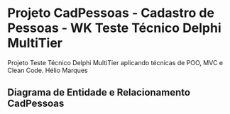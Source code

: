 # Projeto CadPessoas - Cadastro de Pessoas - WK Teste Técnico Delphi MultiTier

Projeto Teste Técnico Delphi MultiTier aplicando técnicas de POO, MVC e Clean Code.
Hélio Marques

## Diagrama de Entidade e Relacionamento CadPessoas


